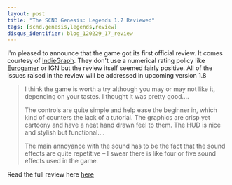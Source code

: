 ```yaml
---
layout: post
title: "The SCND Genesis: Legends 1.7 Reviewed"
tags: [scnd,genesis,legends,review]
disqus_identifier: blog_120229_17_review
---
```


I'm pleased to announce that the game got its first official review.
It comes courtesy of [IndieGraph](http://indiegraph.wordpress.com).
They don't use a numerical rating policy like [Eurogamer](http://www.eurogamer.net/articles/the-eurogamer-scoring-policy) or IGN but the review itself seemed fairly positive.
All of the issues raised in the review will be addressed in upcoming version 1.8

>I think the game is worth a try although you may or may not like it, depending on your tastes. I thought it was pretty good....
>
>The controls are quite simple and help ease the beginner in, which kind of counters the lack of a tutorial. The graphics are crisp yet cartoony and have a neat hand drawn feel to them. The HUD is nice and stylish but functional....
>
>The main annoyance with the sound has to be the fact that the sound effects are quite repetitive – I swear there is like four or five sound effects used in the game.
>

Read the full review here [here](http://indiegraph.wordpress.com/2012/02/22/scnd-genesis-legends-review/)